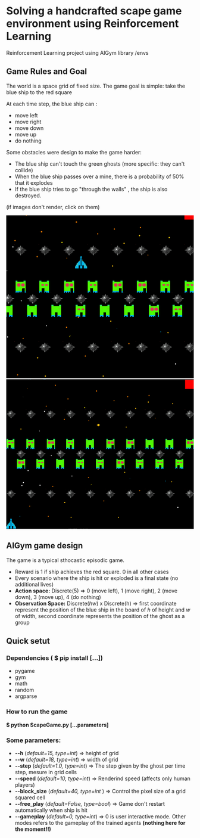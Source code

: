 #  Solving a handcrafted scape game environment using Reinforcement Learning

Reinforcement Learning project using AIGym library /envs


## Game Rules and Goal

The world is a space grid of fixed size. The game goal is simple: take the blue ship to the red square

At each time step, the blue ship can :

- move left 
- move right
- move down
- move up
- do nothing

Some obstacles were design to make the game harder: 

 - The blue ship can't touch the green ghosts (more specific: they can't collide)
 - When the blue ship passes over a mine, there is a probability of 50% that it explodes
 - If the blue ship tries to go "through the walls" , the ship is also destroyed.

(if images don't render, click on them)

![Ghost Movements and Game Goal](./images/popo3.gif)
![Ship Movements](./images/popo.gif)

## AIGym game design

 The game is a typical sthocastic episodic game. 

- Reward is 1 if ship achieves the red square. 0 in all other cases
- Every scenario where the ship is hit or exploded is a final state (no additional lives)
- **Action space:** Discrete(5) => 0 (move left), 1 (move right), 2 (move down), 3 (move up), 4 (do nothing)
- **Observation Space:**  Discrete(*hw*) x Discrete(h) => first coordinate represent the position of the blue ship in the board of *h* of height and *w* of width, second coordinate represents the position of the ghost as a group

## Quick setut 

### Dependencies ( $ pip install [...])
 
 - pygame
 - gym
 - math
 - random
 - argparse

### How to run the game

   **$ python ScapeGame.py [...parameters]**

### Some parameters:

 - **--h** (*default=15, type=int*)                     => height of grid        
 - **--w** (*default=18, type=int*)                     => width of grid
 - **--step** (*default=1.0, type=int*)                 => The step given by the ghost per time step, mesure in grid cells
 - **--speed** (*default=10, type=int*)                 => Renderind speed (affects only human players)
 - **--block_size** (*default=40, type=int* )           => Control the pixel size of a grid squared cell 
 - **--free_play** (*default=False, type=bool*)         => Game don't restart automatically when ship is hit 
 - **--gameplay** (*default=0, type=int*)               => 0 is user interactive mode. Other modes refers to the gameplay of the trained agents   **(nothing here for the moment!!)**